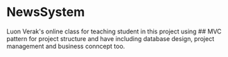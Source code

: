 # NewsSystem
Luon Verak's online class for teaching student in this project using ## MVC pattern for project structure and have including database design, project management and business conncept too.
